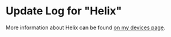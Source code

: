 # Update Log for "Helix"
More information about Helix can be found [on my devices page](/docs/mydevices.md). <br />

